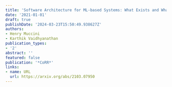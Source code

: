 ```yaml
---
title: 'Software Architecture for ML-based Systems: What Exists and What Lies Ahead'
date: '2021-01-01'
draft: true
publishDate: '2024-03-23T15:50:49.938627Z'
authors:
- Henry Muccini
- Karthik Vaidhyanathan
publication_types:
- '2'
abstract: ''
featured: false
publication: '*CoRR*'
links:
- name: URL
  url: https://arxiv.org/abs/2103.07950
---
```


